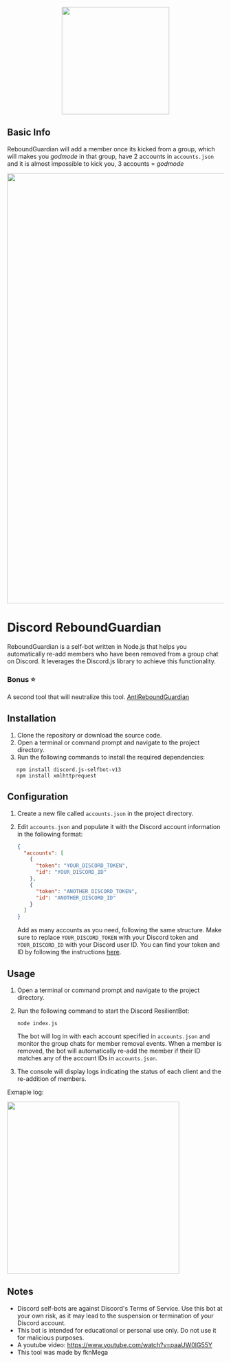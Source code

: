 
<p align="center">

<img src='https://i.ibb.co/Q9SH8yQ/loko.png' width='250'>
 </p>

## Basic Info
ReboundGuardian will add a member once its kicked from a group,
which will makes you *godmode* in that group,
have 2 accounts in `accounts.json` and it is almost impossible to kick you,
3 accounts = *godmode*
<p align="center">

<img src='https://i.ibb.co/H7GYcYL/Mega-Github-Readme.png' width='1000'>
 </p>
   
# Discord ReboundGuardian

ReboundGuardian is a self-bot written in Node.js that helps you automatically re-add members who have been removed from a group chat on Discord. 
It leverages the Discord.js library to achieve this functionality.

### Bonus ⭐
A second tool that will neutralize this tool.
[AntiReboundGuardian](https://github.com/fknMega/AntiReboundGuardian)


## Installation

1. Clone the repository or download the source code.
2. Open a terminal or command prompt and navigate to the project directory.
3. Run the following commands to install the required dependencies:
```
   npm install discord.js-selfbot-v13
   npm install xmlhttprequest
   ```

## Configuration

1. Create a new file called `accounts.json` in the project directory.
2. Edit `accounts.json` and populate it with the Discord account information in the following format:

   ```json
   {
     "accounts": [
       {
         "token": "YOUR_DISCORD_TOKEN",
         "id": "YOUR_DISCORD_ID"
       },
       {
         "token": "ANOTHER_DISCORD_TOKEN",
         "id": "ANOTHER_DISCORD_ID"
       }
     ]
   }
   ```

   Add as many accounts as you need, following the same structure. Make sure to replace `YOUR_DISCORD_TOKEN` with your Discord token and `YOUR_DISCORD_ID` with your Discord user ID. You can find your token and ID by following the instructions [here](https://www.youtube.com/watch?v=YEgFvgg7ZPI).

## Usage

1. Open a terminal or command prompt and navigate to the project directory.
2. Run the following command to start the Discord ResilientBot:

   ```
   node index.js
   ```

   The bot will log in with each account specified in `accounts.json` and monitor the group chats for member removal events. When a member is removed, the bot will automatically re-add the member if their ID matches any of the account IDs in `accounts.json`.

3. The console will display logs indicating the status of each client and the re-addition of members.

Exmaple log:

<img src='https://i.ibb.co/wNTSmTt/NVIDIA-Share-18-RJM3a8-DT.png' width='400'>

## Notes

- Discord self-bots are against Discord's Terms of Service. Use this bot at your own risk, as it may lead to the suspension or termination of your Discord account.
- This bot is intended for educational or personal use only. Do not use it for malicious purposes.
- A youtube video: https://www.youtube.com/watch?v=paaUW0lG55Y
- This tool was made by fknMega


